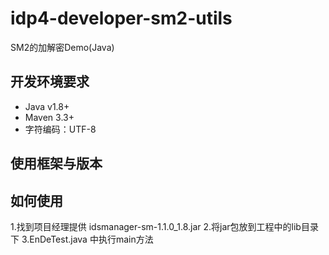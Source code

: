 # idp4-developer-sm2-utils
SM2的加解密Demo(Java)

## 开发环境要求
- Java  v1.8+
- Maven 3.3+
- 字符编码：UTF-8

## 使用框架与版本

## 如何使用
1.找到项目经理提供 idsmanager-sm-1.1.0_1.8.jar
2.将jar包放到工程中的lib目录下
3.EnDeTest.java 中执行main方法